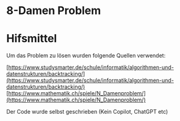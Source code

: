# 8-Damen Problem

# Hifsmittel

Um das Problem zu lösen wurden folgende Quellen verwendet:

[https://www.studysmarter.de/schule/informatik/algorithmen-und-datenstrukturen/backtracking/](https://www.studysmarter.de/schule/informatik/algorithmen-und-datenstrukturen/backtracking/)<br>
[https://www.mathematik.ch/spiele/N_Damenproblem/](https://www.mathematik.ch/spiele/N_Damenproblem/) <br>

Der Code wurde selbst geschrieben (Kein Copilot, ChatGPT etc)